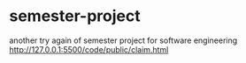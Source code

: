 # semester-project
another try again of semester project for software engineering
http://127.0.0.1:5500/code/public/claim.html
